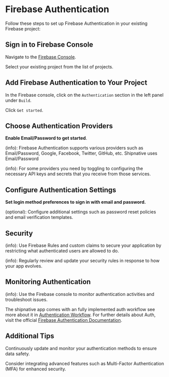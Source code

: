 # Firebase Authentication

Follow these steps to set up Firebase Authentication in your existing Firebase project:

## Sign in to Firebase Console

Navigate to the [Firebase Console](https://console.firebase.google.com/).

Select your existing project from the list of projects.

## Add Firebase Authentication to Your Project

In the Firebase console, click on the `Authentication` section in the left panel under `Build`.

Click `Get started`.

## Choose Authentication Providers

**Enable Email/Password to get started**.

(info): Firebase Authentication supports various providers such as Email/Password, Google, Facebook, Twitter, GitHub, etc. Shipnative uses Email/Password

(info): For some providers you need by toggling to configuring the necessary API keys and secrets that you receive from those services.

## Configure Authentication Settings

**Set login method preferences to sign in with email and password.**

(optional): Configure additional settings such as password reset policies and email verification templates.

## Security

(info): Use Firebase Rules and custom claims to secure your application by restricting what authenticated users are allowed to do.

(info): Regularly review and update your security rules in response to how your app evolves.

## Monitoring Authentication

(info): Use the Firebase console to monitor authentication activities and troubleshoot issues.

The shipnative app comes with an fully implemented auth workflow see more about it in [Authentication Workflow](/documentations/authentication-workflow/Authentication_Workflow.md).
For further details about Auth, visit the official [Firebase Authentication Documentation](https://firebase.google.com/docs/auth).

## Additional Tips

Continuously update and monitor your authentication methods to ensure data safety.

Consider integrating advanced features such as Multi-Factor Authentication (MFA) for enhanced security.
